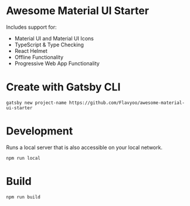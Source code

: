 # Awesome Material UI Starter

Includes support for:

- Material UI and Material UI Icons
- TypeScript & Type Checking
- React Helmet
- Offline Functionality
- Progressive Web App Functionality

# Create with Gatsby CLI

`gatsby new project-name https://github.com/Flavyoo/awesome-material-ui-starter`

# Development

Runs a local server that is also accessible on your local network.

`npm run local`

# Build

`npm run build`
